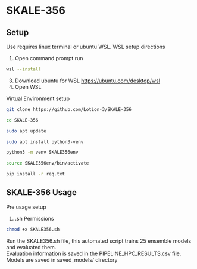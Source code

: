 # SKALE-356

## Setup

Use requires linux terminal or ubuntu WSL.
WSL setup directions
1. Open command prompt run
```bash
wsl --install
```
3. Download ubuntu for WSL https://ubuntu.com/desktop/wsl
4. Open WSL

Virtual Environment setup  
```bash
git clone https://github.com/Lotion-3/SKALE-356
```
```bash
cd SKALE-356
```
```bash
sudo apt update
```
```bash
sudo apt install python3-venv
```
```bash
python3 -m venv SKALE356env
```
```bash
source SKALE356env/bin/activate
```
```bash
pip install -r req.txt
```

## SKALE-356 Usage  
Pre usage setup  
1. .sh Permissions  
```bash
chmod +x SKALE356.sh
```
Run the SKALE356.sh file, this automated script trains 25 ensemble models and evaluated them.  
Evaluation information is saved in the PIPELINE_HPC_RESULTS.csv file.  
Models are saved in saved_models/ directory  
